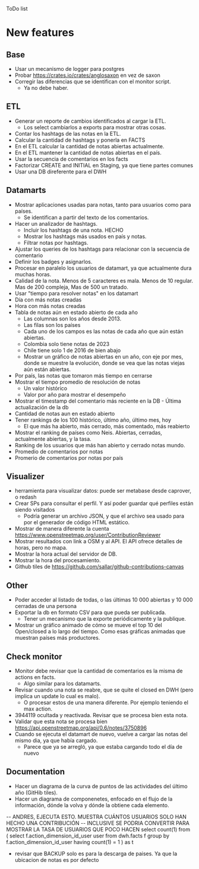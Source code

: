 ToDo list

# New features

## Base

* Usar un mecanismo de logger para postgres
* Probar https://crates.io/crates/anglosaxon en vez de saxon
* Corregir las diferencias que se identifican con el monitor script.
  * Ya no debe haber.

## ETL

* Generar un reporte de cambios identificados al cargar la ETL.
  * Los select cambiarlos a exports para mostrar otras cosas.
* Contar los hashtags de las notas en la ETL.
* Calcular la cantidad de hashtags y ponerla en FACTS
* En el ETL calcular la cantidad de notas abiertas actualmente.
* En el ETL mantener la cantidad de notas abiertas en el país.
* Usar la secuencia de comentarios en los facts
* Factorizar CREATE and INITIAL en Staging, ya que tiene partes comunes
* Usar una DB direferente para el DWH

## Datamarts

* Mostrar aplicaciones usadas para notas, tanto para usuarios como para países.
  * Se identifican a partir del texto de los comentarios.
* Hacer un analizador de hashtags.
  * Incluir los hashtags de una nota. HECHO
  * Mostrar los hashtags más usados en país y notas.
  * Filtrar notas por hashtags.
* Ajustar los queries de los hashtags para relacionar con la secuencia de
  comentario
* Definir los badges y asignarlos.
* Procesar en paralelo los usuarios de datamart, ya que actualmente dura muchas
  horas.
* Calidad de la nota. Menos de 5 caracteres es mala. Menos de 10 regular. Mas de
  200 compleja, Mas de 500 un tratado.
* Usar "tiempo para resolver notas" en los datamart
* Día con más notas creadas
* Hora con más notas creadas
* Tabla de notas aún en estado abierto de cada año
  * Las columnas son los años desde 2013.
  * Las filas son los países
  * Cada uno de los campos es las notas de cada año que aún están abiertas.
  * Colombia solo tiene notas de 2023
  * Chile tiene solo 1 de 2016 de bien abajo
  * Mostrar un gráfico de notas abiertas en un año, con eje por mes, donde
    se muestre la evolución, donde se vea que las notas viejas aún están
    abiertas.
* Por país, las notas que tomaron más tiempo en cerrarse
* Mostrar el tiempo promedio de resolución de notas
  * Un valor histórico
  * Valor por año para mostrar el desempeño
* Mostrar el timestamp del comentario más reciente en la DB - Última
  actualización de la db
* Cantidad de notas aun en estado abierto
* Tener rankings de los 100 histórico, último año, último mes, hoy
  * El que más ha abierto, más cerrado, más comentado, más reabierto
* Mostrar el ranking de países como Neis. Abiertas, cerradas, actualmente
  abiertas, y la tasa.
* Ranking de los usuarios que más han abierto y cerrado notas mundo.
* Promedio de comentarios por notas
* Promerio de comentarios por notas por país

## Visualizer

* herramienta para visualizar datos: puede ser metabase desde caprover, o redash
* Crear SPs para consultar el perfil. Y así poder guardar qué perfiles están
  siendo visitados
  * Podría generar un archivo JSON, y que el archivo sea usado para por el
    generador de código HTML estático.
* Mostrar de manera diferente la cuenta
  https://www.openstreetmap.org/user/ContributionReviewer
* Mostrar resultados con link a OSM y al API. El API ofrece detalles de horas,
  pero no mapa.
* Mostrar la hora actual del servidor de DB.
* Mostrar la hora del procesamiento.
* Github tiles de https://github.com/sallar/github-contributions-canvas

## Other

* Poder acceder al listado de todas, o las últimas 10 000 abiertas y 10 000
  cerradas de una persona
* Exportar la db en formato CSV para que pueda ser publicada.
  * Tener un mecanismo que la exporte periódicamente y la publique.
* Mostrar un gráfico animado de cómo se mueve el top 10 del Open/closed a lo
  largo del tiempo. Como esas gráficas animadas que muestran países más
  productores.

## Check monitor

* Monitor debe revisar que la cantidad de comentarios es la misma de actions en
  facts.
  * Algo similar para los datamarts.
* Revisar cuando una nota se reabre, que se quite el closed en DWH (pero implica
  un update lo cual es malo).
  * O procesar estos de una manera diferente. Por ejemplo teniendo el max
    action.
* 3944119 ocultada y reactivada. Revisar que se procesa bien esta nota.
* Validar que esta nota se procesa bien
  https://api.openstreetmap.org/api/0.6/notes/3750896
* Cuando se ejecuta el datamart de nuevo, vuelve a cargar las notas del mismo
  dia, ya que había cargado.
  * Parece que ya se arregló, ya que estaba cargando todo el día de nuevo

## Documentation

* Hacer un diagrama de la curva de puntos de las actividades del último año
  (GitHib tiles).
* Hacer un diagrama de componenetes, enfocado en el flujo de la información,
  dónde la volva y dónde la obtiene cada elemento.

-- ANDRES, EJECUTA ESTO. MUESTRA CUÁNTOS USUARIOS SOLO HAN HECHO UNA CONTRIBUCIÓN
-- INCLUSIVE SE PODRIA CONVERTIR PARA MOSTRAR LA TASA DE USUARIOS QUE POCO HACEN
select count(1)
from (
 select f.action_dimension_id_user user
 from dwh.facts f
 group by f.action_dimension_id_user
 having count(1) = 1
) as t

* revisar que BACKUP solo es para la descarga de paises. Ya que la ubicacion
de notas es por defecto

